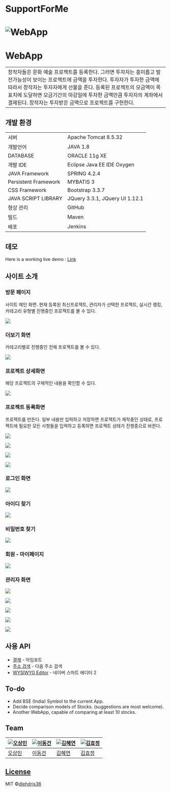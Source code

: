 # SupportForMe

# ![WebApp](https://dlehdrjs36.github.io/SupportForMe/DemoImages/DemoImage_1.png)

# WebApp

<table>
<tr>
<td>
창작자들은 문화 예술 프로젝트를 등록한다. 그러면 투자자는 흥미롭고 발전가능성이 보이는 프로젝트에 금액을 투자한다. 투자자가 투자한 금액에 따라서 창작자는 투자자에게 선물을 준다. 등록된 프로젝트의 모금액이 목표치에 도달하면 모금기간의 마감일에 투자한 금액만큼 투자자의 계좌에서 결제된다. 창작자는 투자받은 금액으로 프로젝트를 구현한다. 
</td>
</tr>
</table>

## 개발 환경

<table>
<tr><td>서버</td><td>Apache Tomcat 8.5.32</td></tr>
<tr><td>개발언어</td><td>JAVA 1.8</td></tr>
<tr><td>DATABASE</td><td>ORACLE 11g XE</td></tr>
<tr><td>개발 IDE</td><td>Eclipse Java EE IDE Oxygen</td></tr>
<tr><td>JAVA Framework</td><td>SPRING 4.2.4</td></tr>
<tr><td>Persistent Framework</td><td>MYBATIS 3</td></tr>
<tr><td>CSS Framework</td><td>Bootstrap 3.3.7</td></tr>
<tr><td>JAVA SCRIPT LIBRARY</td><td>JQuery 3.3.1, JQuery UI 1.12.1</td></tr>
<tr><td>형상 관리</td><td>GitHub</td></tr>
<tr><td>빌드</td><td>Maven</td></tr>
<tr><td>배포</td><td>Jenkins</td></tr>
</table>

## 데모

Here is a working live demo :  [Link](http://180.71.250.243:81/SupportForMe/)

## 사이트 소개

### 방문 페이지
사이트 메인 화면. 현재 등록된 최신프로젝트, 관리자가 선택한 프로젝트, 실시간 랭킹, 카테고리 유형별 진행중인 프로젝트를 볼 수 있다.

![](https://dlehdrjs36.github.io/SupportForMe/DemoImages/DemoImage_1.png)

### 더보기 화면
카테고리별로 진행중인 전체 프로젝트를 볼 수 있다.

![](https://dlehdrjs36.github.io/SupportForMe/DemoImages/DemoImage_2.png)

### 프로젝트 상세화면
해당 프로젝트의 구체적인 내용을 확인할 수 있다.

![](https://dlehdrjs36.github.io/SupportForMe/DemoImages/DemoImage_3.png)

### 프로젝트 등록화면
프로젝트를 만든다. 일부 내용만 입력하고 저장하면 프로젝트가 제작중인 상태로, 프로젝트에 필요한 모든 사항들을 입력하고 등록하면 프로젝트 상태가 진행중으로 바뀐다.

![](https://dlehdrjs36.github.io/SupportForMe/DemoImages/DemoImage_13.png)

![](https://dlehdrjs36.github.io/SupportForMe/DemoImages/DemoImage_14.png)

![](https://dlehdrjs36.github.io/SupportForMe/DemoImages/DemoImage_15.png)

![](https://dlehdrjs36.github.io/SupportForMe/DemoImages/DemoImage_16.png)

### 로그인 화면

![](https://dlehdrjs36.github.io/SupportForMe/DemoImages/DemoImage_4.png)

### 아이디 찾기

![](https://dlehdrjs36.github.io/SupportForMe/DemoImages/DemoImage_5.png)

### 비밀번호 찾기

![](https://dlehdrjs36.github.io/SupportForMe/DemoImages/DemoImage_6.png)

### 회원 - 마이페이지

![](https://dlehdrjs36.github.io/SupportForMe/DemoImages/DemoImage_7.png)

### 관리자 화면

![](https://dlehdrjs36.github.io/SupportForMe/DemoImages/DemoImage_8.png)

![](https://dlehdrjs36.github.io/SupportForMe/DemoImages/DemoImage_9.png)

![](https://dlehdrjs36.github.io/SupportForMe/DemoImages/DemoImage_10.png)

![](https://dlehdrjs36.github.io/SupportForMe/DemoImages/DemoImage_11.png)

![](https://dlehdrjs36.github.io/SupportForMe/DemoImages/DemoImage_12.png)

## 사용 API

- [결제](https://github.com/iamport/iamport-manual) - 아임포트
- [주소 검색](https://github.com/daumPostcode/QnA) - 다음 주소 검색
- [WYSIWYG Editor](http://naver.github.io/smarteditor2/) - 네이버 스마트 에디터 2


## To-do
- Add BSE (India) Symbol to the current App.
- Decide comparison models of Stocks. (suggestions are most welcome).
- Another WebApp, capable of comparing at least 10 stocks.

## Team

[![오상민](https://github.com/iharsh234/WebApp/blob/master/images/quandl.jpg)](https://github.com/osm2112)  | [![이동건](https://github.com/iharsh234/WebApp/blob/master/images/quandl.jpg)](https://github.com/dlehdrjs36)  | [![김혜연](https://github.com/iharsh234/WebApp/blob/master/images/quandl.jpg)](https://github.com/)  | [![김효정](https://github.com/iharsh234/WebApp/blob/master/images/quandl.jpg)](https://github.com/)
---|---|---|---
[오상민](https://github.com/osm2112) |[이동건](https://github.com/dlehdrjs36) |[김혜연](https://github.com/) |[김효정](https://github.com/)


## [License](https://github.com/iharsh234/WebApp/blob/master/LICENSE.md)

MIT ©[dlehdrjs36](https://github.com/dlehdrjs36)
